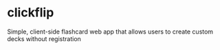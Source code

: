 # clickflip
Simple, client-side flashcard web app that allows users to create custom decks without registration
